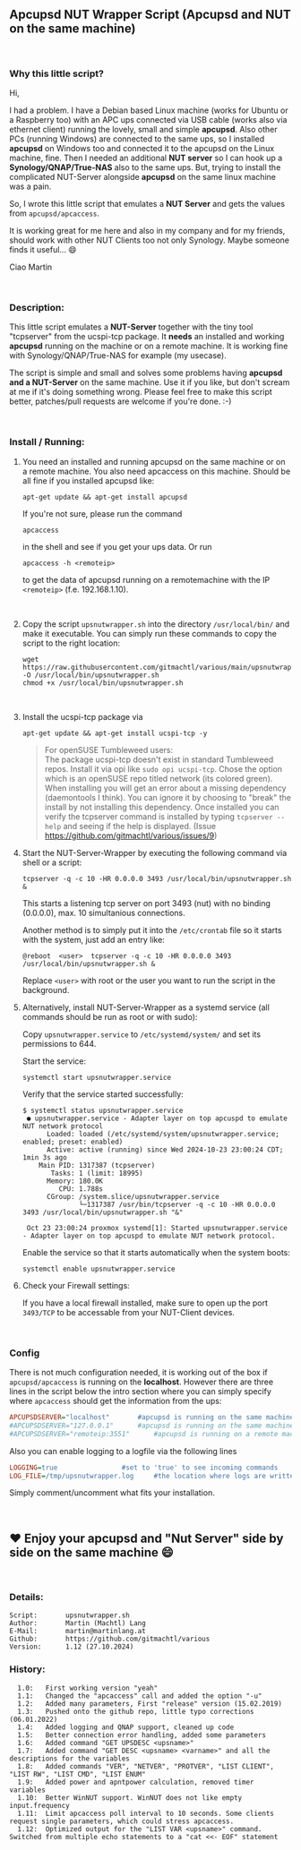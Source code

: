 ## Apcupsd NUT Wrapper Script (Apcupsd and NUT on the same machine)

&nbsp;<p>

### Why this little script?

Hi,

I had a problem. I have a Debian based Linux machine (works for Ubuntu or a Raspberry too) with an APC ups connected via USB cable (works also via ethernet client) running the lovely,
small and simple **apcupsd**. Also other PCs (running Windows) are connected to the same ups, so I installed **apcupsd** on Windows too and connected
it to the apcupsd on the Linux machine, fine. Then I needed an additional **NUT server** so I can hook up a **Synology/QNAP/True-NAS** also to the same ups.
But, trying to install the complicated NUT-Server alongside **apcupsd** on the same linux machine was a pain. 

So, I wrote this little script that emulates a **NUT Server** and gets the values from `apcupsd/apcaccess`.

It is working great for me here and also in my company and for my friends, should work with other NUT Clients too not only Synology. Maybe someone finds it useful... 😄

Ciao Martin

&nbsp;<br>

### Description:

This little script emulates a **NUT-Server** together with the tiny tool "tcpserver"
from the ucspi-tcp package. It **needs** an installed and working **apcupsd** running on the machine
or on a remote machine. It is working fine with Synology/QNAP/True-NAS for example (my usecase).

The script is simple and small and solves some problems having **apcupsd and a NUT-Server** on the
same machine. Use it if you like, but don't scream at me if it's doing something wrong.
Please feel free to make this script better, patches/pull requests are welcome if you're done. :-)

&nbsp;<br>

### Install / Running:

  1. You need an installed and running apcupsd on the same machine or on a remote machine.
     You also need apcaccess on this machine. Should be all fine if you installed apcupsd like:
     ``` console
     apt-get update && apt-get install apcupsd
     ```
     If you're not sure, please run the command
     ``` console
     apcaccess
     ```
     in the shell and see if you get your ups data. Or run
     ```console
     apcaccess -h <remoteip>
     ```
     to get the data of apcupsd running on a remotemachine with the IP `<remoteip>` (f.e. 192.168.1.10).

     &nbsp;<br>
  
  1. Copy the script `upsnutwrapper.sh` into the directory `/usr/local/bin/` and make it executable.
     You can simply run these commands to copy the script to the right location:
     ``` console
     wget https://raw.githubusercontent.com/gitmachtl/various/main/upsnutwrapper/upsnutwrapper.sh -O /usr/local/bin/upsnutwrapper.sh
     chmod +x /usr/local/bin/upsnutwrapper.sh
     ```
     &nbsp;<br>
  
  1. Install the ucspi-tcp package via
     ``` console
     apt-get update && apt-get install ucspi-tcp -y
     ```
     > For openSUSE Tumbleweed users:<br>The package ucspi-tcp doesn't exist in standard Tumbleweed repos. Install it via opi like `sudo opi ucspi-tcp`. Chose the option which is an openSUSE repo titled network (its colored green). When installing you will get an error about a missing dependency (daemontools I think). You can ignore it by choosing to "break" the install by not installing this dependency. Once installed you can verify the tcpserver command is installed by typing `tcpserver --help` and seeing if the help is displayed. (Issue https://github.com/gitmachtl/various/issues/9)

  1. Start the NUT-Server-Wrapper by executing the following command via shell or a script:
     ``` console   
     tcpserver -q -c 10 -HR 0.0.0.0 3493 /usr/local/bin/upsnutwrapper.sh &
     ```

     This starts a listening tcp server on port 3493 (nut) with no binding (0.0.0.0), max. 10 simultanious connections.
     
     Another method is to simply put it into the `/etc/crontab` file so it starts with the system, just add an entry like:
     ```
     @reboot  <user>  tcpserver -q -c 10 -HR 0.0.0.0 3493 /usr/local/bin/upsnutwrapper.sh &
     ```
     Replace `<user>` with root or the user you want to run the script in the background.
     
   1. Alternatively, install NUT-Server-Wrapper as a systemd service (all commands should be run as root or with sudo):
      
      Copy `upsnutwrapper.service` to `/etc/systemd/system/` and set its permissions to 644.
      
      Start the service:
      ``` console
      systemctl start upsnutwrapper.service
      ```

      Verify that the service started successfully:
      ``` console
      $ systemctl status upsnutwrapper.service
       ● upsnutwrapper.service - Adapter layer on top apcuspd to emulate NUT network protocol
            Loaded: loaded (/etc/systemd/system/upsnutwrapper.service; enabled; preset: enabled)
            Active: active (running) since Wed 2024-10-23 23:00:24 CDT; 1min 3s ago
          Main PID: 1317387 (tcpserver)
             Tasks: 1 (limit: 18995)
            Memory: 180.0K
               CPU: 1.788s
            CGroup: /system.slice/upsnutwrapper.service
                    └─1317387 /usr/bin/tcpserver -q -c 10 -HR 0.0.0.0 3493 /usr/local/bin/upsnutwrapper.sh "&"
       
       Oct 23 23:00:24 proxmox systemd[1]: Started upsnutwrapper.service - Adapter layer on top apcuspd to emulate NUT network protocol.
      ```
      
      Enable the service so that it starts automatically when the system boots:
      ``` console
      systemctl enable upsnutwrapper.service
      ```

1. Check your Firewall settings:

      If you have a local firewall installed, make sure to open up the port `3493/TCP` to be accessable from your NUT-Client devices.

&nbsp;<br>

### Config

There is not much configuration needed, it is working out of the box if `apcupsd/apcaccess` is running on the **localhost**.
However there are three lines in the script below the intro section where you can simply specify where `apcaccess` should get 
the information from the ups:
``` ini
APCUPSDSERVER="localhost"		#apcupsd is running on the same machine
#APCUPSDSERVER="127.0.0.1"		#apcupsd is running on the same machine
#APCUPSDSERVER="remoteip:3551"		#apcupsd is running on a remote machine with ip "remoteip" on the port "3551"
```

Also you can enable logging to a logfile via the following lines
``` ini
LOGGING=true				#set to 'true' to see incoming commands
LOG_FILE=/tmp/upsnutwrapper.log		#the location where logs are written to
```

Simply comment/uncomment what fits your installation. 

&nbsp;<br>

## ❤️ **Enjoy your apcupsd and "Nut Server" side by side on the same machine 😄**

&nbsp;<br>

### Details:
```
Script:       upsnutwrapper.sh
Author:       Martin (Machtl) Lang
E-Mail:       martin@martinlang.at
Github:       https://github.com/gitmachtl/various
Version:      1.12 (27.10.2024)
```
  
### History:
```
  1.0:	 First working version "yeah"
  1.1:	 Changed the "apcaccess" call and added the option "-u"
  1.2:	 Added many parameters, First "release" version (15.02.2019)
  1.3:	 Pushed onto the github repo, little typo corrections (06.01.2022)
  1.4:	 Added logging and QNAP support, cleaned up code
  1.5:   Better connection error handling, added some parameters
  1.6:   Added command "GET UPSDESC <upsname>"
  1.7:   Added command "GET DESC <upsname> <varname>" and all the descriptions for the variables
  1.8:   Added commands "VER", "NETVER", "PROTVER", "LIST CLIENT", "LIST RW", "LIST CMD", "LIST ENUM"
  1.9:   Added power and apntpower calculation, removed timer variables
  1.10:  Better WinNUT support. WinNUT does not like empty input.frequency
  1.11:  Limit apcaccess poll interval to 10 seconds. Some clients request single parameters, which could stress apcaccess.
  1.12:  Optimized output for the "LIST VAR <upsname>" command. Switched from multiple echo statements to a "cat <<- EOF" statement
```
